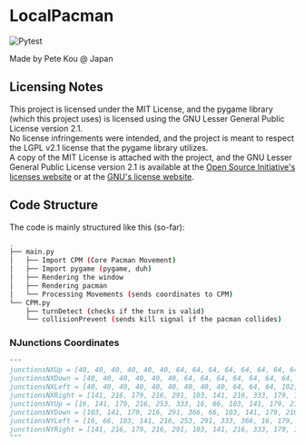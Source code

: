 # LocalPacman

![Pytest](https://github.com/cocoazawa/localPacman/actions/workflows/python-app.yml/badge.svg)  

Made by Pete Kou @ Japan  


## Licensing Notes

This project is licensed under the MIT License, and the pygame library (which this project uses) is licensed using the GNU Lesser General Public License version 2.1.  
No license infringements were intended, and the project is meant to respect the LGPL v2.1 license that the pygame library utilizes.  
A copy of the MIT License is attached with the project, and the GNU Lesser General Public License version 2.1 is available at the [Open Source Initiative's licenses website](https://opensource.org/license/lgpl-2-1/) or at the [GNU's license website](https://www.gnu.org/licenses/old-licenses/lgpl-2.1.en.html#SEC1).  


## Code Structure

The code is mainly structured like this (so-far):  

```bash
.
├── main.py  
│   ├── Import CPM (Core Pacman Movement)  
│   ├── Import pygame (pygame, duh)  
│   ├── Rendering the window  
│   ├── Rendering pacman  
│   └── Processing Movements (sends coordinates to CPM)  
└── CPM.py  
    ├── turnDetect (checks if the turn is valid)  
    └── collisionPrevent (sends kill signal if the pacman collides)  
```


### NJunctions Coordinates

```python
"""
junctionsNXUp = [40, 40, 40, 40, 40, 40, 64, 64, 64, 64, 64, 64, 64, 64, 64, 102, 102, 139, 139, 139, 139, 139, 176, 176, 176, 176, 176, 176, 179, 179, 179, 179, 179, 179, 220, 220, 220, 220, 220, 220, 222, 222, 222, 222, 222, 222, 222, 259, 259, 259, 259, 259, 297, 334, 334, 334, 334, 334, 334, 334, 334, 334, 361, 361, 361, 361, 361, 361]
junctionsNXDown = [40, 40, 40, 40, 40, 40, 64, 64, 64, 64, 64, 64, 64, 64, 102, 102, 139, 139, 139, 139, 139, 176, 176, 176, 176, 176, 176, 179, 179, 179, 179, 179, 179, 220, 220, 220, 220, 220, 220, 222, 222, 222, 222, 222, 222, 259, 259, 259, 259, 297, 297, 334, 334, 334, 334, 334, 334, 334, 334, 334, 361, 361, 361, 361, 361, 361]
junctionsNXLeft = [40, 40, 40, 40, 40, 40, 40, 40, 40, 64, 64, 64, 102, 102, 102, 139, 139, 139, 139, 176, 179, 220, 220, 220, 220, 220, 222, 222, 222, 222, 259, 297, 297, 297, 297, 334, 334, 334, 361, 361]
junctionsNXRight = [141, 216, 179, 216, 291, 103, 141, 216, 333, 179, 16, 103, 179, 253, 333, 16, 103, 179, 253, 333, 179, 179, 103, 141, 216, 333, 141, 216, 291, 141, 216, 16, 66, 103, 141, 216, 253, 291, 333, 366]
junctionsNYUp = [16, 141, 179, 216, 253, 333, 16, 66, 103, 141, 179, 216, 253, 291, 366, 16, 366, 16, 66, 141, 291, 366, 16, 103, 179, 216, 253, 333, 16, 103, 179, 216, 253, 333, 16, 103, 179, 216, 253, 333, 16, 66, 103, 179, 216, 253, 333, 16, 66, 141, 291, 366, 16, 16, 66, 103, 141, 179, 216, 253, 291, 366, 16, 141, 179, 216, 253, 333]
junctionsNYDown = [103, 141, 179, 216, 291, 366, 66, 103, 141, 179, 216, 253, 333, 366, 333, 366, 16, 103, 253, 333, 366, 66, 141, 179, 216, 291, 366, 66, 141, 179, 216, 291, 366, 16, 66, 141, 179, 216, 291, 141, 179, 216, 291, 333, 366, 16, 253, 333, 366, 333, 366, 16, 66, 103, 141, 179, 216, 253, 333, 366, 103, 141, 179, 216, 291, 366]
junctionsNYLeft = [16, 66, 103, 141, 216, 253, 291, 333, 366, 16, 179, 216, 141, 216, 291, 103, 141, 216, 333, 179, 179, 16, 103, 179, 253, 333, 16, 103, 179, 253, 179, 103, 141, 216, 333, 141, 216, 291, 141, 216]
junctionsNYRight = [141, 216, 179, 216, 291, 103, 141, 216, 333, 179, 16, 103, 179, 253, 333, 16, 103, 179, 253, 333, 179, 179, 103, 141, 216, 333, 141, 216, 291, 141, 216, 16, 66, 103, 141, 216, 253, 291, 333, 366]
"""
```
